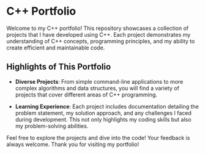 # C++ Portfolio

Welcome to my C++ portfolio! This repository showcases a collection of projects that I have developed using C++. Each project demonstrates my understanding of C++ concepts, programming principles, and my ability to create efficient and maintainable code.

## Highlights of This Portfolio

- **Diverse Projects**: From simple command-line applications to more complex algorithms and data structures, you will find a variety of projects that cover different areas of C++ programming.

- **Learning Experience**: Each project includes documentation detailing the problem statement, my solution approach, and any challenges I faced during development. This not only highlights my coding skills but also my problem-solving abilities.

Feel free to explore the projects and dive into the code! Your feedback is always welcome. Thank you for visiting my portfolio!
